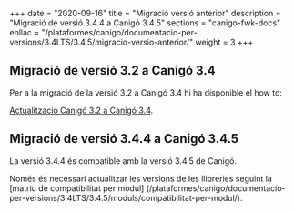 +++
date        = "2020-09-16"
title       = "Migració versió anterior"
description = "Migració de versió 3.4.4 a Canigó 3.4.5"
sections    = "canigo-fwk-docs"
enllac		= "/plataformes/canigo/documentacio-per-versions/3.4LTS/3.4.5/migracio-versio-anterior/"
weight		= 3
+++

## Migració de versió 3.2 a Canigó 3.4

Per a la migració de la versió 3.2 a Canigó 3.4 hi ha disponible el how to:

[Actualització Canigó 3.2 a Canigó 3.4](/howtos/2019-03-Howto-Actualitzacio_Canigo3_2_Canigo3_4/).

## Migració de versió 3.4.4 a Canigó 3.4.5

La versió 3.4.4 és compatible amb la versió 3.4.5 de Canigó.

Només és necessari actualitzar les versions de les llibreries seguint la [matriu de compatibilitat per mòdul]
(/plataformes/canigo/documentacio-per-versions/3.4LTS/3.4.5/moduls/compatibilitat-per-modul/).